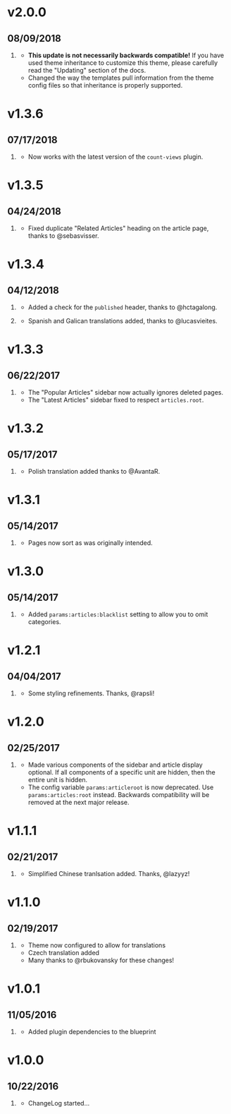 # v2.0.0
## 08/09/2018

1. [](#new)
    * **This update is not necessarily backwards compatible!** If you have used theme inheritance to customize this theme, please carefully read the "Updating" section of the docs.
    * Changed the way the templates pull information from the theme config files so that inheritance is properly supported.

# v1.3.6
## 07/17/2018

1. [](#bugfix)
    * Now works with the latest version of the `count-views` plugin.

# v1.3.5
## 04/24/2018

1. [](#bugfix)
    * Fixed duplicate "Related Articles" heading on the article page, thanks to @sebasvisser.

# v1.3.4
## 04/12/2018

1. [](#bugfix)
    * Added a check for the `published` header, thanks to @hctagalong.

1. [](#new)
    * Spanish and Galican translations added, thanks to @lucasvieites.

# v1.3.3
##  06/22/2017

1. [](#bugfix)
    * The "Popular Articles" sidebar now actually ignores deleted pages.
    * The "Latest Articles" sidebar fixed to respect `articles.root`.

# v1.3.2
##  05/17/2017

1. [](#new)
    * Polish translation added thanks to @AvantaR.

# v1.3.1
##  05/14/2017

1. [](#bugfix)
    * Pages now sort as was originally intended.

# v1.3.0
##  05/14/2017

1. [](#new)
    * Added `params:articles:blacklist` setting to allow you to omit categories.

# v1.2.1
##  04/04/2017

1. [](#new)
    * Some styling refinements. Thanks, @rapsli!

# v1.2.0
##  02/25/2017

1. [](#new)
    * Made various components of the sidebar and article display optional. If all components of a specific unit are hidden, then the entire unit is hidden.
    * The config variable `params:articleroot` is now deprecated. Use `params:articles:root` instead. Backwards compatibility will be removed at the next major release.

# v1.1.1
##  02/21/2017

1. [](#new)
    * Simplified Chinese tranlsation added. Thanks, @lazyyz!

# v1.1.0
##  02/19/2017

1. [](#new)
    * Theme now configured to allow for translations
    * Czech translation added
    * Many thanks to @rbukovansky for these changes!

# v1.0.1
##  11/05/2016

1. [](#bugfix)
    * Added plugin dependencies to the blueprint

# v1.0.0
##  10/22/2016

1. [](#new)
    * ChangeLog started...
